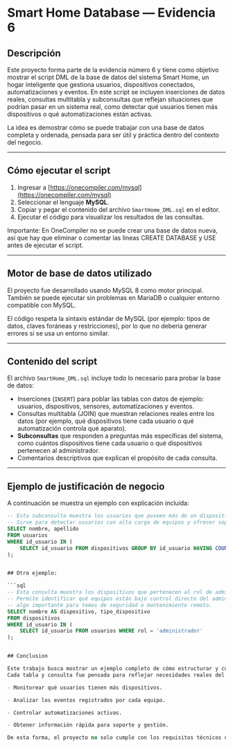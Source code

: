 # Smart Home Database — Evidencia 6

## Descripción
Este proyecto forma parte de la evidencia número 6 y tiene como objetivo mostrar el script DML de la base de datos del sistema Smart Home, un hogar inteligente que gestiona usuarios, dispositivos conectados, automatizaciones y eventos.
En este script se incluyen inserciones de datos reales, consultas multitabla y subconsultas que reflejan situaciones que podrían pasar en un sistema real, como detectar qué usuarios tienen más dispositivos o qué automatizaciones están activas.

La idea es demostrar cómo se puede trabajar con una base de datos completa y ordenada, pensada para ser útil y práctica dentro del contexto del negocio.

---

## Cómo ejecutar el script

1. Ingresar a [https://onecompiler.com/mysql](https://onecompiler.com/mysql)
2. Seleccionar el lenguaje **MySQL**.
3. Copiar y pegar el contenido del archivo `SmartHome_DML.sql` en el editor.
4. Ejecutar el código para visualizar los resultados de las consultas.

Importante:
En OneCompiler no se puede crear una base de datos nueva, así que hay que eliminar o comentar las líneas CREATE DATABASE y USE antes de ejecutar el script.

---

## Motor de base de datos utilizado
El proyecto fue desarrollado usando MySQL 8 como motor principal.
También se puede ejecutar sin problemas en MariaDB o cualquier entorno compatible con MySQL.

El código respeta la sintaxis estándar de MySQL (por ejemplo: tipos de datos, claves foráneas y restricciones), por lo que no debería generar errores si se usa un entorno similar.

---

## Contenido del script
El archivo `SmartHome_DML.sql` incluye todo lo necesario para probar la base de datos:
- Inserciones (`INSERT`) para poblar las tablas con datos de ejemplo: usuarios, dispositivos, sensores, automatizaciones y eventos.
- Consultas multitabla (JOIN) que muestran relaciones reales entre los datos (por ejemplo, qué dispositivos tiene cada usuario o qué automatización controla qué aparato).
- **Subconsultas** que responden a preguntas más específicas del sistema, como cuántos dispositivos tiene cada usuario o qué dispositivos pertenecen al administrador.
- Comentarios descriptivos que explican el propósito de cada consulta.

---

## Ejemplo de justificación de negocio

A continuación se muestra un ejemplo con explicación incluida:

```sql
-- Esta subconsulta muestra los usuarios que poseen más de un dispositivo.
-- Sirve para detectar usuarios con alta carga de equipos y ofrecer soporte prioritario.
SELECT nombre, apellido 
FROM usuarios
WHERE id_usuario IN (
    SELECT id_usuario FROM dispositivos GROUP BY id_usuario HAVING COUNT(*) > 1
);


## Otro ejemplo:

```sql
-- Esta consulta muestra los dispositivos que pertenecen al rol de administrador.
-- Permite identificar qué equipos están bajo control directo del administrador del sistema,
-- algo importante para temas de seguridad o mantenimiento remoto.
SELECT nombre AS dispositivo, tipo_dispositivo
FROM dispositivos
WHERE id_usuario IN (
    SELECT id_usuario FROM usuarios WHERE rol = 'administrador'
);


## Conclusion

Este trabajo busca mostrar un ejemplo completo de cómo estructurar y consultar una base de datos de un hogar inteligente.
Cada tabla y consulta fue pensada para reflejar necesidades reales del sistema, como:

- Monitorear qué usuarios tienen más dispositivos.

- Analizar los eventos registrados por cada equipo.

- Controlar automatizaciones activas.

- Obtener información rápida para soporte y gestión.

De esta forma, el proyecto no solo cumple con los requisitos técnicos de la consigna, sino que también representa un caso práctico y funcional de cómo se podría aplicar una base de datos relacional en un entorno real de Internet de las Cosas (IoT).
